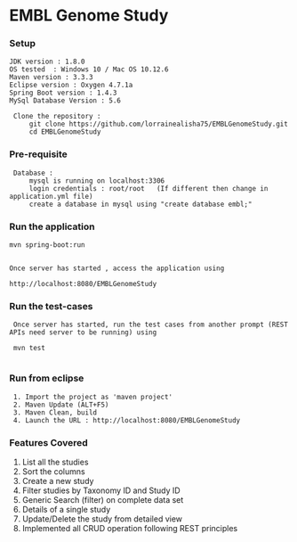 # EMBL Genome Study

### Setup
 ```
 JDK version : 1.8.0
 OS tested  : Windows 10 / Mac OS 10.12.6
 Maven version : 3.3.3
 Eclipse version : Oxygen 4.7.1a
 Spring Boot version : 1.4.3
 MySql Database Version : 5.6
```

``` 
 Clone the repository :
	 git clone https://github.com/lorrainealisha75/EMBLGenomeStudy.git
	 cd EMBLGenomeStudy
```
### Pre-requisite

``` 
 Database :
     mysql is running on localhost:3306
     login credentials : root/root   (If different then change in application.yml file)
	 create a database in mysql using "create database embl;"
```

### Run the application
 
 ``` 
 mvn spring-boot:run
 
 ``` 

 ```
 
 Once server has started , access the application using 

 http://localhost:8080/EMBLGenomeStudy

 ```

### Run the test-cases

``` 
 Once server has started, run the test cases from another prompt (REST APIs need server to be running) using 
 
 mvn test
 
```

### Run from eclipse
```
 1. Import the project as 'maven project'
 2. Maven Update (ALT+F5)
 3. Maven Clean, build
 4. Launch the URL : http://localhost:8080/EMBLGenomeStudy
```
### Features Covered 

 1. List all the studies
 2. Sort the columns
 3. Create a new study
 4. Filter studies by Taxonomy ID and Study ID
 5. Generic Search (filter) on complete data set
 6. Details of a single study
 7. Update/Delete the study from detailed view 
 8. Implemented all CRUD operation following REST principles
 
